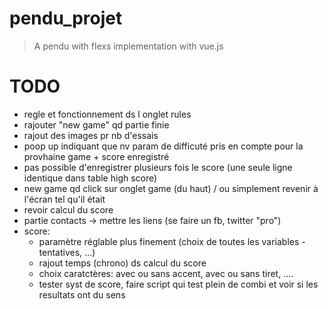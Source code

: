 # pendu_projet

> A pendu with flexs implementation with vue.js

# TODO
- regle et fonctionnement ds l onglet rules
- rajouter "new game" qd partie finie
- rajout des images pr nb d'essais
- poop up indiquant que nv param de difficuté pris en compte pour la provhaine game + score enregistré
- pas possible d'enregistrer plusieurs fois le score (une seule ligne identique dans table high score)
- new game qd click sur onglet game (du haut) / ou simplement revenir à l'écran tel qu'il était
- revoir calcul du score
- partie contacts -> mettre les liens (se faire un fb, twitter "pro")
- score:
    - paramètre réglable plus finement (choix de toutes les variables - tentatives, ...)
    - rajout temps (chrono) ds calcul du score
    - choix caratctères: avec ou sans accent, avec ou sans tiret, ....
    - tester syst de score, faire script qui test plein de combi et voir si les resultats ont du sens